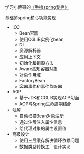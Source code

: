 学习小傅哥的[《手撸spring专栏》](https://bugstack.cn)

基础的spring核心功能实现
- IOC
  - Bean容器
  - 使用CGLIB实例化bean
  - DI
  - 资源解析器
  - 应用上下文
  - 初始化和销毁方法
  - Aware感知容器对象
  - 对象作用域
  - FactoryBean
  - 容器事件和事件监听器
- AOP
  - 基于JDK和CGLIB实现AOP切面
  - AOP与Spring生命周期结合
- 注解
  - 自动扫描Bean对象注册
  - 通过注解注入属性信息
  - 给代理对象的属性设置值
- 高级设计
  - 使用三层缓存解决循环依赖问题
  - 数据类型转换工厂设计实现
